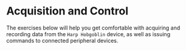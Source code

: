 # Acquisition and Control

The exercises below will help you get comfortable with acquiring and recording data from the `Harp Hobgoblin` device, as well as issuing commands to connected peripheral devices.